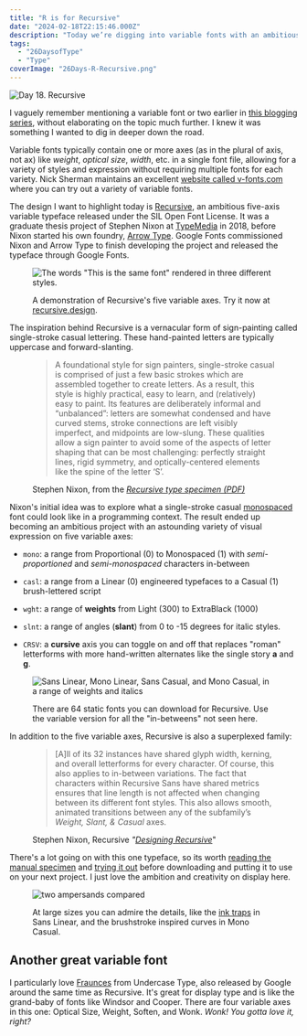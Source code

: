 ```yaml
---
title: "R is for Recursive"
date: "2024-02-18T22:15:46.000Z"
description: "Today we’re digging into variable fonts with an ambitious project with five variable axes."
tags: 
  - "26DaysofType"
  - "Type"
coverImage: "26Days-R-Recursive.png"
---
```


![Day 18. Recursive](/img/post-images/26Days-R-Recursive-1024x576.png)

I vaguely remember mentioning a variable font or two earlier in [this blogging series](https://nicksimson.com/26-days-of-type/), without elaborating on the topic much further. I knew it was something I wanted to dig in deeper down the road.

Variable fonts typically contain one or more axes (as in the plural of axis, not ax) like _weight_, _optical size_, _width_, etc. in a single font file, allowing for a variety of styles and expression without requiring multiple fonts for each variety. Nick Sherman maintains an excellent [website called v-fonts.com](https://v-fonts.com/) where you can try out a variety of variable fonts.

The design I want to highlight today is [Recursive](https://www.recursive.design/), an ambitious five-axis variable typeface released under the SIL Open Font License. It was a graduate thesis project of Stephen Nixon at [TypeMedia](https://typemedia.org/) in 2018, before Nixon started his own foundry, [Arrow Type](https://www.arrowtype.com/). Google Fonts commissioned Nixon and Arrow Type to finish developing the project and released the typeface through Google Fonts.

<figure>

![The words "This is the same font" rendered in three different styles.](/img/post-images/26Days-R-Recursive-variable-demo-1024x576.png)

<figcaption>

A demonstration of Recursive's five variable axes. Try it now at [recursive.design](https://www.recursive.design/).

</figcaption>

</figure>

The inspiration behind Recursive is a vernacular form of sign-painting called single-stroke casual lettering. These hand-painted letters are typically uppercase and forward-slanting.

<figure>
 <blockquote>
  <p>A foundational style for sign painters, single-stroke casual is comprised of just a few basic strokes which are assembled together to create letters. As a result, this style is highly practical, easy to learn, and (relatively) easy to paint. Its features are deliberately informal and “unbalanced”: letters are somewhat condensed and have curved stems, stroke connections are left visibly imperfect, and midpoints are low-slung. These qualities allow a sign painter to avoid some of the aspects of letter shaping that can be most challenging: perfectly straight lines, rigid symmetry, and optically-centered elements like the spine of the letter ‘S’.</p>
 </blockquote>
 <figcaption>Stephen Nixon, from the <cite><a href="https://www.recursive.design/assets/arrowtype-recursive-sansmono-specimen-230407.pdf">Recursive type specimen (PDF)</a></cite></figcaption>
</figure>

Nixon's initial idea was to explore what a single-stroke casual [monospaced](https://nicksimson.com/posts/monospaced/) font could look like in a programming context. The result ended up becoming an ambitious project with an astounding variety of visual expression on five variable axes:

- `mono`: a range from Proportional (0) to Monospaced (1) with _semi-proportioned_ and _semi-monospaced_ characters in-between

- `casl`: a range from a Linear (0) engineered typefaces to a Casual (1) brush-lettered script

- `wght`: a range of **weights** from Light (300) to ExtraBlack (1000)

- `slnt`: a range of angles (**slant**) from 0 to -15 degrees for italic styles.

- `CRSV`: a **cursive** axis you can toggle on and off that replaces "roman" letterforms with more hand-written alternates like the single story **a** and **g**.

<figure>

![Sans Linear, Mono Linear, Sans Casual, and Mono Casual, in a range of weights and italics](/img/post-images/26Days-R-Recursive-64-static-fonts-1024x576.png)

<figcaption>

There are 64 static fonts you can download for Recursive. Use the variable version for all the "in-betweens" not seen here.

</figcaption>

</figure>

In addition to the five variable axes, Recursive is also a superplexed family:

<figure>
 <blockquote>
  <p>[A]ll of its 32 instances have shared glyph width, kerning, and overall letterforms for every character. Of course, this also applies to in-between variations. The fact that characters within Recursive Sans have shared metrics ensures that line length is not affected when changing between its different font styles. This also allows smooth, animated transitions between any of the subfamily’s <em>Weight, Slant, & Casual</em> axes.</p>
 </blockquote>
 <figcaption>Stephen Nixon, Recursive <cite>"<a href="https://www.recursive.design/process/">Designing Recursive</a></cite>"</figcaption>
</figure>


There's a lot going on with this one typeface, so its worth [reading the manual specimen](https://www.recursive.design/assets/arrowtype-recursive-sansmono-specimen-230407.pdf) and [trying it out](https://www.recursive.design/#toolbar) before downloading and putting it to use on your next project. I just love the ambition and creativity on display here.

<figure>

![two ampersands compared](/img/post-images/26Days-R-Recursive-ampersand-1024x576.png)

<figcaption>

At large sizes you can admire the details, like the [ink traps](/posts/2024-ink-traps/) in Sans Linear, and the brushstroke inspired curves in Mono Casual.

</figcaption>

</figure>

## Another great variable font

I particularly love [Fraunces](https://fraunces.undercase.xyz/) from Undercase Type, also released by Google around the same time as Recursive. It's great for display type and is like the grand-baby of fonts like Windsor and Cooper. There are four variable axes in this one: Optical Size, Weight, Soften, and Wonk. _Wonk! You gotta love it, right?_
